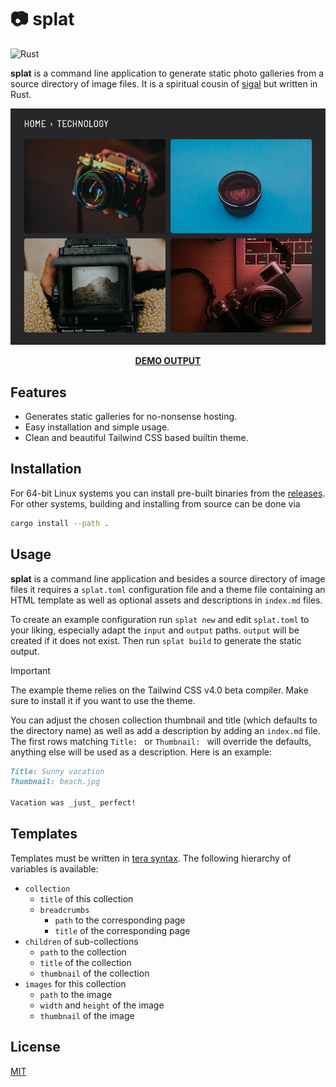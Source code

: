 # 📷 splat

![Rust](https://github.com/matze/splat/workflows/Rust/badge.svg)

**splat** is a command line application to generate static photo galleries from
a source directory of image files. It is a spiritual cousin of
[sigal](https://github.com/saimn/sigal) but written in Rust.

<a href="https://matze.github.io/splat/"><img alt="Example output" src="https://github.com/matze/splat/blob/master/example/screenshot.jpg"/></a>

<p align="center"><strong><a href="https://matze.github.io/splat/">DEMO OUTPUT</a></strong></p>


## Features

- Generates static galleries for no-nonsense hosting.
- Easy installation and simple usage.
- Clean and beautiful Tailwind CSS based builtin theme.


## Installation

For 64-bit Linux systems you can install pre-built binaries from the
[releases](https://github.com/matze/splat/releases). For other systems, building
and installing from source can be done via

```bash
cargo install --path .
```


## Usage

**splat** is a command line application and besides a source directory of image
files it requires a `splat.toml` configuration file and a theme file containing
an HTML template as well as optional assets and descriptions in `index.md`
files.

To create an example configuration run `splat new` and edit `splat.toml` to your
liking, especially adapt the `input` and `output` paths. `output` will be
created if it does not exist. Then run `splat build` to generate the static
output.

> [!IMPORTANT]
> The example theme relies on the Tailwind CSS v4.0 beta compiler. Make sure to
> install it if you want to use the theme.

You can adjust the chosen collection thumbnail and title (which defaults to the
directory name) as well as add a description by adding an `index.md` file. The
first rows matching `Title: ` or `Thumbnail: ` will override the defaults,
anything else will be used as a description. Here is an example:

```markdown
Title: Sunny vacation
Thumbnail: beach.jpg

Vacation was _just_ perfect!
```

## Templates

Templates must be written in [tera
syntax](https://keats.github.io/tera/docs/#templates). The following hierarchy
of variables is available:

- `collection`
  - `title` of this collection
  - `breadcrumbs`
    - `path` to the corresponding page
    - `title` of the corresponding page
- `children` of sub-collections
  - `path` to the collection
  - `title` of the collection
  - `thumbnail` of the collection
- `images` for this collection
  - `path` to the image
  - `width` and `height` of the image
  - `thumbnail` of the image


## License

[MIT](./LICENSE)
